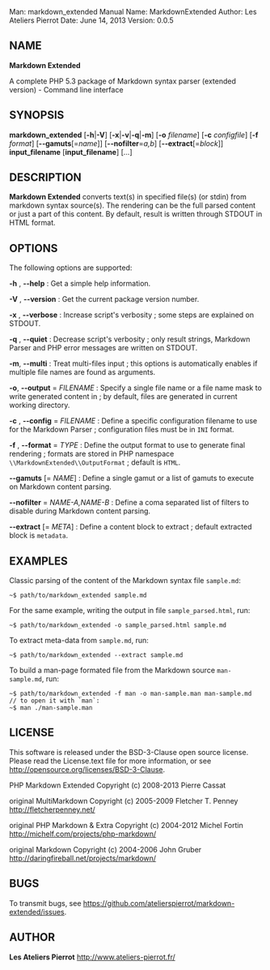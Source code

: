 Man:        markdown_extended Manual
Name:       MarkdownExtended
Author:     Les Ateliers Pierrot
Date:       June 14, 2013
Version:    0.0.5

## NAME

**Markdown Extended**

A complete PHP 5.3 package of Markdown syntax parser (extended version) - Command line interface

## SYNOPSIS

**markdown_extended**  [**-h**|**-V**]  [**-x**|**-v**|**-q**|**-m**]
    [**-o** *filename*]  [**-c** *configfile*]  [**-f** *format*]
    [**--gamuts**[=*name*]]  [**--nofilter**=*a,b*]  [**--extract**[=*block*]]
    **input_filename**  [**input_filename**]  [...]

## DESCRIPTION

**Markdown Extended** converts text(s) in specified file(s) (or stdin) from
markdown syntax source(s). The rendering can be the full parsed content or
just a part of this content. By default, result is written through STDOUT in
HTML format.

## OPTIONS

The following options are supported:

**-h** , **--help**
:   Get a simple help information.

**-V** , **--version**
:   Get the current package version number.

**-x** , **--verbose**
:   Increase script's verbosity ; some steps are explained on STDOUT.

**-q** , **--quiet**
:   Decrease script's verbosity ; only result strings, Markdown Parser and PHP error
    messages are written on STDOUT.

**-m**, **--multi**
:   Treat multi-files input ; this options is automatically enables if multiple file
    names are found as arguments.

**-o**, **--output** = *FILENAME*
:   Specify a single file name or a file name mask to write generated content in ; by
    default, files are generated in current working directory.

**-c** , **--config** = *FILENAME*
:   Define a specific configuration filename to use for the Markdown Parser ;
    configuration files must be in `INI` format.

**-f** , **--format** = *TYPE*
:   Define the output format to use to generate final rendering ; formats are stored in
    PHP namespace `\\MarkdownExtended\\OutputFormat` ; default is `HTML`.

**--gamuts** [= *NAME*]
:   Define a single gamut or a list of gamuts to execute on Markdown content parsing.

**--nofilter** = *NAME-A,NAME-B*
:   Define a coma separated list of filters to disable during Markdown content parsing.

**--extract** [= *META*]
:   Define a content block to extract ; default extracted block is `metadata`.

## EXAMPLES

Classic parsing of the content of the Markdown syntax file `sample.md`:

    ~$ path/to/markdown_extended sample.md

For the same example, writing the output in file `sample_parsed.html`, run:

    ~$ path/to/markdown_extended -o sample_parsed.html sample.md

To extract meta-data from `sample.md`, run:

    ~$ path/to/markdown_extended --extract sample.md

To build a man-page formated file from the Markdown source `man-sample.md`, run:

    ~$ path/to/markdown_extended -f man -o man-sample.man man-sample.md
    // to open it with `man`:
    ~$ man ./man-sample.man


## LICENSE

This software is released under the BSD-3-Clause open source license. Please
read the License.text file for more information, or see
<http://opensource.org/licenses/BSD-3-Clause>. 

PHP Markdown Extended
Copyright (c) 2008-2013 Pierre Cassat

original MultiMarkdown
Copyright (c) 2005-2009 Fletcher T. Penney
<http://fletcherpenney.net/>

original PHP Markdown & Extra
Copyright (c) 2004-2012 Michel Fortin
<http://michelf.com/projects/php-markdown/>

original Markdown
Copyright (c) 2004-2006 John Gruber
<http://daringfireball.net/projects/markdown/>

## BUGS

To transmit bugs, see <https://github.com/atelierspierrot/markdown-extended/issues>.

## AUTHOR

**Les Ateliers Pierrot** <http://www.ateliers-pierrot.fr/>
